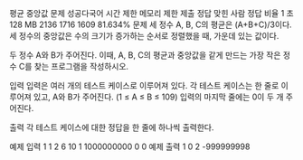 평균 중앙값 문제 성공다국어
시간 제한	메모리 제한	제출	정답	맞힌 사람	정답 비율
1 초	128 MB	2136	1716	1609	81.634%
문제
세 정수 A, B, C의 평균은 (A+B+C)/3이다. 세 정수의 중앙값은 수의 크기가 증가하는 순서로 정렬했을 때, 가운데 있는 값이다.

두 정수 A와 B가 주어진다. 이때, A, B, C의 평균과 중앙값을 같게 만드는 가장 작은 정수 C를 찾는 프로그램을 작성하시오.

입력
입력은 여러 개의 테스트 케이스로 이루어져 있다. 각 테스트 케이스는 한 줄로 이루어져 있고, A와 B가 주어진다. (1 ≤ A ≤ B ≤ 109) 입력의 마지막 줄에는 0이 두 개 주어진다. 

출력
각 테스트 케이스에 대한 정답을 한 줄에 하나씩 출력한다.

예제 입력 1 
1 2
6 10
1 1000000000
0 0
예제 출력 1 
0
2
-999999998